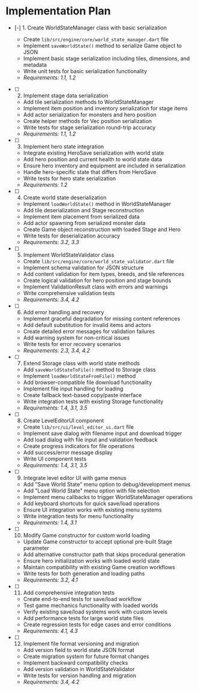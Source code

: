 # Implementation Plan

- [-] 1. Create WorldStateManager class with basic serialization



  - Create `lib/src/engine/core/world_state_manager.dart` file
  - Implement `saveWorldState()` method to serialize Game object to JSON
  - Implement basic stage serialization including tiles, dimensions, and metadata
  - Write unit tests for basic serialization functionality
  - _Requirements: 1.1, 1.2_

- [ ] 2. Implement stage data serialization
  - Add tile serialization methods to WorldStateManager
  - Implement item position and inventory serialization for stage items
  - Add actor serialization for monsters and hero position
  - Create helper methods for Vec position serialization
  - Write tests for stage serialization round-trip accuracy
  - _Requirements: 1.1, 1.2_

- [ ] 3. Implement hero state integration
  - Integrate existing HeroSave serialization with world state
  - Add hero position and current health to world state data
  - Ensure hero inventory and equipment are included in serialization
  - Handle hero-specific state that differs from HeroSave
  - Write tests for hero state serialization
  - _Requirements: 1.2_

- [ ] 4. Create world state deserialization
  - Implement `loadWorldState()` method in WorldStateManager
  - Add tile deserialization and Stage reconstruction
  - Implement item placement from serialized data
  - Add actor spawning from serialized monster data
  - Create Game object reconstruction with loaded Stage and Hero
  - Write tests for deserialization accuracy
  - _Requirements: 3.2, 3.3_

- [ ] 5. Implement WorldStateValidator class
  - Create `lib/src/engine/core/world_state_validator.dart` file
  - Implement schema validation for JSON structure
  - Add content validation for item types, breeds, and tile references
  - Create logical validation for hero position and stage bounds
  - Implement ValidationResult class with errors and warnings
  - Write comprehensive validation tests
  - _Requirements: 3.4, 4.2_

- [ ] 6. Add error handling and recovery
  - Implement graceful degradation for missing content references
  - Add default substitution for invalid items and actors
  - Create detailed error messages for validation failures
  - Add warning system for non-critical issues
  - Write tests for error recovery scenarios
  - _Requirements: 2.3, 3.4, 4.2_

- [ ] 7. Extend Storage class with world state methods
  - Add `saveWorldStateToFile()` method to Storage class
  - Implement `loadWorldStateFromFile()` method
  - Add browser-compatible file download functionality
  - Implement file input handling for loading
  - Create fallback text-based copy/paste interface
  - Write integration tests with existing Storage functionality
  - _Requirements: 1.4, 3.1, 3.5_

- [ ] 8. Create LevelEditorUI component
  - Create `lib/src/ui/level_editor_ui.dart` file
  - Implement save dialog with filename input and download trigger
  - Add load dialog with file input and validation feedback
  - Create progress indicators for file operations
  - Add success/error message display
  - Write UI component tests
  - _Requirements: 1.4, 3.1, 3.5_

- [ ] 9. Integrate level editor UI with game menus
  - Add "Save World State" menu option to debug/development menus
  - Add "Load World State" menu option with file selection
  - Implement menu callbacks to trigger WorldStateManager operations
  - Add keyboard shortcuts for quick save/load operations
  - Ensure UI integration works with existing menu systems
  - Write integration tests for menu functionality
  - _Requirements: 1.4, 3.1_

- [ ] 10. Modify Game constructor for custom world loading
  - Update Game constructor to accept optional pre-built Stage parameter
  - Add alternative constructor path that skips procedural generation
  - Ensure hero initialization works with loaded world state
  - Maintain compatibility with existing Game creation workflows
  - Write tests for both generation and loading paths
  - _Requirements: 3.2, 4.1_

- [ ] 11. Add comprehensive integration tests
  - Create end-to-end tests for save/load workflow
  - Test game mechanics functionality with loaded worlds
  - Verify existing save/load systems work with custom levels
  - Add performance tests for large world state files
  - Create regression tests for edge cases and error conditions
  - _Requirements: 4.1, 4.3_

- [ ] 12. Implement file format versioning and migration
  - Add version field to world state JSON format
  - Create migration system for future format changes
  - Implement backward compatibility checks
  - Add version validation in WorldStateValidator
  - Write tests for version handling and migration
  - _Requirements: 3.4, 4.2_